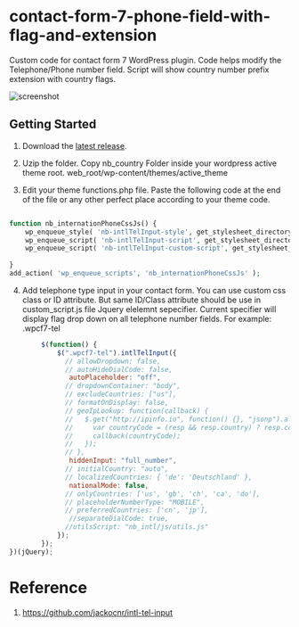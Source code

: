 # contact-form-7-phone-field-with-flag-and-extension
Custom code for contact form 7 WordPress plugin. Code helps modify the Telephone/Phone number field. Script will show country number prefix extension with country flags.

<img src="https://github.com/sachinmishra3/contact-form-7-phone-field-with-flag-and-extension/blob/master/screenshot.png" alt="screenshot"/>

## Getting Started
1. Download the [latest release](https://github.com/sachinmishra3/contact-form-7-phone-field-with-flag-and-extension/releases/latest).

2. Uzip the folder. Copy nb_country Folder inside your wordpress active theme root. web_root/wp-content/themes/active_theme

3. Edit your theme functions.php file. Paste the following code at the end of the file or any other perfect place according to your theme code.

```php

function nb_internationPhoneCssJs() {
    wp_enqueue_style( 'nb-intlTelInput-style', get_stylesheet_directory_uri() . '/nb_intl/css/intlTelInput.min.css' );
	wp_enqueue_script( 'nb-intlTelInput-script', get_stylesheet_directory_uri() . '/nb_intl/js/intlTelInput.min.js', array( 'jquery' ) );
	wp_enqueue_script( 'nb-intlTelInput-custom-script', get_stylesheet_directory_uri() . '/nb_intl/js/custom_script.js', array( 'jquery' ) );
    
}
add_action( 'wp_enqueue_scripts', 'nb_internationPhoneCssJs' );
```

4. Add telephone type input in your contact form. You can use custom css class or ID attribute. But same ID/Class attribute should be use in custom_script.js file Jquery elelemnt sepecifier. Current specifier will display flag drop down on all telephone number fields.
For example: .wpcf7-tel
```js
        $(function() {
            $(".wpcf7-tel").intlTelInput({
              // allowDropdown: false,
              // autoHideDialCode: false,
               autoPlaceholder: "off",
              // dropdownContainer: "body",
              // excludeCountries: ["us"],
              // formatOnDisplay: false,
              // geoIpLookup: function(callback) {
              //   $.get("http://ipinfo.io", function() {}, "jsonp").always(function(resp) {
              //     var countryCode = (resp && resp.country) ? resp.country : "";
              //     callback(countryCode);
              //   });
              // },
               hiddenInput: "full_number",
              // initialCountry: "auto",
              // localizedCountries: { 'de': 'Deutschland' },
               nationalMode: false,
              // onlyCountries: ['us', 'gb', 'ch', 'ca', 'do'],
              // placeholderNumberType: "MOBILE",
              // preferredCountries: ['cn', 'jp'],
               //separateDialCode: true,
              //utilsScript: "nb_intl/js/utils.js"
            });
        });
})(jQuery);
```

# Reference

1. https://github.com/jackocnr/intl-tel-input
